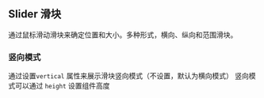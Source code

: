 <div class="demo-header">
<p class="overviewicon">
  <span class="wapi-business-slider"/>
</p>

## Slider 滑块

<mobile-uxlink widget-name="Slider"></mobile-uxlink>

通过鼠标滑动滑块来确定位置和大小。多种形式，横向、纵向和范围滑块。
</div>

### 竖向模式

通过设置`vertical` 属性来展示滑块竖向模式（不设置，默认为横向模式）
竖向模式可以通过 `height` 设置组件高度

<mobile-view link="slider/vertical-mode"></mobile-view>

<br>
